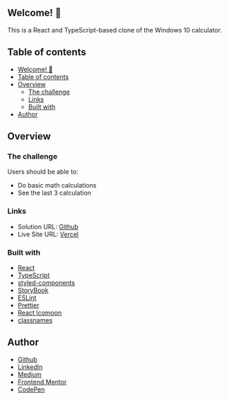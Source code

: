 ## Welcome! 👋

This is a React and TypeScript-based clone of the Windows 10 calculator.

## Table of contents

- [Welcome! 👋](#welcome-)
- [Table of contents](#table-of-contents)
- [Overview](#overview)
  - [The challenge](#the-challenge)
  - [Links](#links)
  - [Built with](#built-with)
- [Author](#author)

## Overview

### The challenge

Users should be able to:

- Do basic math calculations
- See the last 3 calculation

### Links

- Solution URL: [Github](https://github.com/aycanogut/calculator-react)
- Live Site URL: [Vercel](https://calculator-react-phi.vercel.app/)

### Built with

- [React](https://reactjs.org/)
- [TypeScript](https://www.typescriptlang.org/)
- [styled-components](https://styled-components.com/)
- [StoryBook](https://storybook.js.org/)
- [ESLint](https://eslint.org/)
- [Prettier](https://prettier.io/)
- [React Icomoon](https://github.com/aykutkardas/react-icomoon)
- [classnames](https://github.com/JedWatson/classnames)

## Author

- [Github](https://github.com/aycanogut)
- [LinkedIn](https://www.linkedin.com/in/aycanogut/)
- [Medium](https://medium.com/@aycanogut)
- [Frontend Mentor](https://www.frontendmentor.io/profile/bleedeleventh)
- [CodePen](https://codepen.io/aycanogutt)
